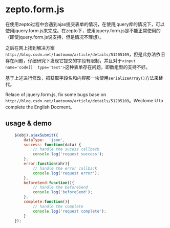 # zepto.form.js

在使用zepto过程中会遇到ajax提交表单的情况，在使用jquery库的情况下，可以使用jquery.form.js来完成。在zepto下，使用jquery.form.js是不能正常使用的（即使jquery.form.js说支持，但是情况不理想）。

之后在网上找到解决方案 `http://blog.csdn.net/laotoumo/article/details/51205109`，但是此办法依旧存在问题，仔细研究下发现它提交的字段有限制，并且对于`<input name='code[]' type='text'>`这种表单存在问题，即数组型的支持不好。

基于上述进行修改，把获取字段名和内容那一块使用`serializeArray()`方法来替代。

Relace of jquery.form.js, fix some bugs base on `http://blog.csdn.net/laotoumo/article/details/51205109`。Weclome U to complete the English Docment。

## usage & demo
``` javascript
    $(obj).ajaxSubmit({
        dataType:  'json',
        success: function(data) {
            // handle the sucess callback
            console.log('request success');
        },
        error:function(xhr){
            // handle the error callback
            console.log('request error');
        },
        beforeSend:function(){
            // handle the beforeSend
            console.log('beforeSend');
        },
        complete:function(){
            // handle the complete
            console.log('request complete');
        }
    });
```
